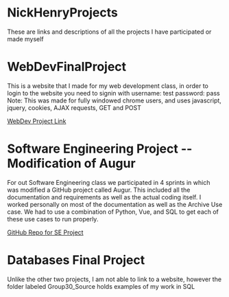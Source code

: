 # NickHenryProjects
These are links and descriptions of all the projects I have participated or made myself

# WebDevFinalProject
This is a website that I made for my web development class, in order to login to the website you need
to signin with username: test password: pass
Note: This was made for fully windowed chrome users, and uses javascript, jquery, cookies, AJAX requests, GET and POST

[WebDev Project Link](http://ec2-18-220-102-70.us-east-2.compute.amazonaws.com/)

# Software Engineering Project -- Modification of Augur
For out Software Engineering class we participated in 4 sprints in which was modified a GitHub project called Augur.
This included all the documentation and requirements as well as the actual coding itself. I worked personally on most of 
the documentation as well as the Archive Use case. We had to use a combination of Python, Vue, and SQL to get each of these
use cases to run properly.

[GitHub Repo for SE Project](https://github.com/mmhxv3/4320Group18)

# Databases Final Project
Unlike the other two projects, I am not able to link to a website, however the folder labeled Group30_Source holds
examples of my work in SQL
